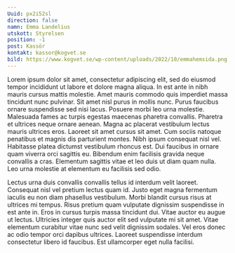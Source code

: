 ```yaml
---
Uuid: px2i52sl
direction: false
namn: Emma Landelius
utskott: Styrelsen
position: -1
post: Kassör
kontakt: kassor@kogvet.se
bild: https://www.kogvet.se/wp-content/uploads/2022/10/emmahemsida.png
---
```

Lorem ipsum dolor sit amet, consectetur adipiscing elit, sed do eiusmod tempor incididunt ut labore et dolore magna aliqua. In est ante in nibh mauris cursus mattis molestie. Amet mauris commodo quis imperdiet massa tincidunt nunc pulvinar. Sit amet nisl purus in mollis nunc. Purus faucibus ornare suspendisse sed nisi lacus. Posuere morbi leo urna molestie. Malesuada fames ac turpis egestas maecenas pharetra convallis. Pharetra et ultrices neque ornare aenean. Magna ac placerat vestibulum lectus mauris ultrices eros. Laoreet sit amet cursus sit amet. Cum sociis natoque penatibus et magnis dis parturient montes. Nibh ipsum consequat nisl vel. Habitasse platea dictumst vestibulum rhoncus est. Dui faucibus in ornare quam viverra orci sagittis eu. Bibendum enim facilisis gravida neque convallis a cras. Elementum sagittis vitae et leo duis ut diam quam nulla. Leo urna molestie at elementum eu facilisis sed odio.

Lectus urna duis convallis convallis tellus id interdum velit laoreet. Consequat nisl vel pretium lectus quam id. Justo eget magna fermentum iaculis eu non diam phasellus vestibulum. Morbi blandit cursus risus at ultrices mi tempus. Risus pretium quam vulputate dignissim suspendisse in est ante in. Eros in cursus turpis massa tincidunt dui. Vitae auctor eu augue ut lectus. Ultricies integer quis auctor elit sed vulputate mi sit amet. Vitae elementum curabitur vitae nunc sed velit dignissim sodales. Vel eros donec ac odio tempor orci dapibus ultrices. Laoreet suspendisse interdum consectetur libero id faucibus. Est ullamcorper eget nulla facilisi.